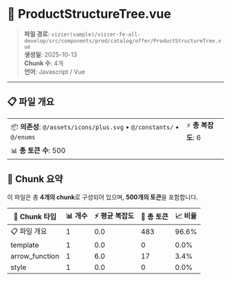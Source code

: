 # 📄 ProductStructureTree.vue

> **파일 경로**: `vizier(sample)/vizier-fe-all-develop/src/components/prod/catalog/offer/ProductStructureTree.vue`  
> **생성일**: 2025-10-13  
> **Chunk 수**: 4개  
> **언어**: Javascript / Vue
---





## 📋 파일 개요

| | |
|--|--|
| 📦 **의존성**: `@/assets/icons/plus.svg` • `@/constants/` • `@/enums` | ⚡ **총 복잡도**: 6 |
| 📊 **총 토큰 수**: 500 |  |






## 🧩 Chunk 요약

이 파일은 총 **4개의 chunk**로 구성되어 있으며, **500개의 토큰**을 포함합니다.

| 🧩 Chunk 타입 | 📊 개수 | ⚡ 평균 복잡도 | 📝 총 토큰 | 📈 비율 |
|---------------|--------|-------------|----------|--------|
| 📋 파일 개요 | 1 | 0.0 | 483 | 96.6% |
| template | 1 | 0.0 | 0 | 0.0% |
| arrow_function | 1 | 6.0 | 17 | 3.4% |
| style | 1 | 0.0 | 0 | 0.0% |

